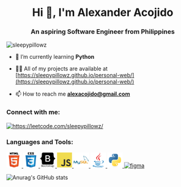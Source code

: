 <h1 align="center">Hi 👋, I'm Alexander Acojido</h1>
<h3 align="center">An aspiring Software Engineer from Philippines</h3>

<p align="left"> <img src="https://komarev.com/ghpvc/?username=sleepypillowz&label=Profile%20views&color=0e75b6&style=flat" alt="sleepypillowz" /> </p>

- 🌱 I’m currently learning **Python**

- 👨‍💻 All of my projects are available at [https://sleepypillowz.github.io/personal-web/](https://sleepypillowz.github.io/personal-web/)

- 📫 How to reach me **alexacojido@gmail.com**

<h3 align="left">Connect with me:</h3>
<p align="left">
<a href="https://www.leetcode.com/https://leetcode.com/sleepypillowz/" target="blank"><img align="center" src="https://raw.githubusercontent.com/rahuldkjain/github-profile-readme-generator/master/src/images/icons/Social/leet-code.svg" alt="https://leetcode.com/sleepypillowz/" height="30" width="40"/></a>
</p>

<h3 align="left">Languages and Tools:</h3>
<p align="left">
  
  <a href="https://www.w3.org/html/" target="_blank" rel="noreferrer">
    <img src="https://raw.githubusercontent.com/devicons/devicon/master/icons/html5/html5-original-wordmark.svg" alt="html5" width="40" height="40"/>
  </a>
  
  <a href="https://www.w3schools.com/css/" target="_blank" rel="noreferrer">
    <img src="https://raw.githubusercontent.com/devicons/devicon/master/icons/css3/css3-original-wordmark.svg" alt="css3" width="40" height="40"/>
  </a>

  <a href="https://getbootstrap.com" target="_blank" rel="noreferrer">
    <img src="https://raw.githubusercontent.com/devicons/devicon/master/icons/bootstrap/bootstrap-plain-wordmark.svg" alt="bootstrap" width="40" height="40"/>
  </a>
  
  <a href="https://developer.mozilla.org/en-US/docs/Web/JavaScript" target="_blank" rel="noreferrer">
    <img src="https://raw.githubusercontent.com/devicons/devicon/master/icons/javascript/javascript-original.svg" alt="javascript" width="40" height="40"/>
  </a>
  
  <a href="https://www.mysql.com/" target="_blank" rel="noreferrer">
    <img src="https://raw.githubusercontent.com/devicons/devicon/master/icons/mysql/mysql-original-wordmark.svg" alt="mysql" width="40" height="40"/>
  </a>

  <a href="https://www.java.com" target="_blank" rel="noreferrer">
    <img src="https://raw.githubusercontent.com/devicons/devicon/master/icons/java/java-original.svg" alt="java" width="40" height="40"/>
  </a>

  <a href="https://www.python.org" target="_blank" rel="noreferrer">
    <img src="https://raw.githubusercontent.com/devicons/devicon/master/icons/python/python-original.svg" alt="python" width="40" height="40"/>
  </a>
  
  <a href="https://www.figma.com/" target="_blank" rel="noreferrer">
    <img src="https://www.vectorlogo.zone/logos/figma/figma-icon.svg" alt="figma" width="40" height="40"/>
  </a>
  
</p>

![Anurag's GitHub stats](https://github-readme-stats.vercel.app/api?username=sleepypillowzz&show_icons=true&theme=radical)


